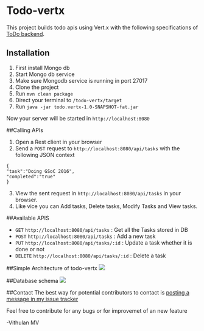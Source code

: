 # Todo-vertx
This project builds todo apis using Vert.x with the following specifications of [ToDo backend](http://todobackend.com/).

## Installation

1. First install Mongo db
2. Start Mongo db service
3. Make sure Mongodb service is running in port 27017
3. Clone the project
4. Run `mvn clean package`
5. Direct your terminal to `/todo-vertx/target`
6. Run `java -jar todo.vertx-1.0-SNAPSHOT-fat.jar`

Now your server will be started in `http://localhost:8080`

##Calling APIs

1. Open a Rest client in your browser
2. Send a `POST` request to `http://localhost:8080/api/tasks` with the following JSON context
```
{
"task":"Doing GSoC 2016",
"completed":"true"
}
```
3. View the sent request in `http://localhost:8080/api/tasks` in your browser.
4. Like vice you can Add tasks, Delete tasks, Modify Tasks and View tasks.

##Available APIS
* `GET` `http://localhost:8080/api/tasks` : Get all the Tasks stored in DB
* `POST` `http://localhost:8080/api/tasks` : Add a new task
* `PUT` `http://localhost:8080/api/tasks/:id` : Update a task whether it is done or not
* `DELETE` `http://localhost:8080/api/tasks/:id` : Delete a task

##Simple Architecture of todo-vertx
<img src = "http://i68.tinypic.com/303er5x.png">

##Database schema
<img src = "http://i67.tinypic.com/1yoen5.png">

##Contact 
The best way for potential contributors to contact is [posting a message in my issue tracker](https://github.com/VIthulan/todo-vertx/issues/new) 

Feel free to contribute for any bugs or for improvemet of an new feature

-Vithulan MV
